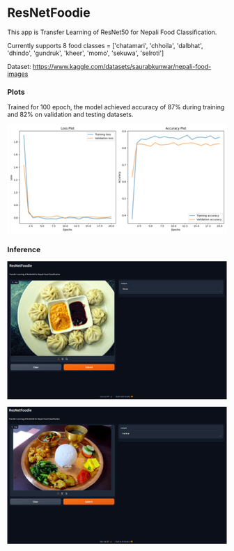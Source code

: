 # ResNetFoodie

This app is Transfer Learning of ResNet50 for Nepali Food Classification. 

Currently supports 8 food classes = ['chatamari', 'chhoila', 'dalbhat', 'dhindo', 'gundruk', 'kheer', 'momo', 'sekuwa', 'selroti']

Dataset: https://www.kaggle.com/datasets/saurabkunwar/nepali-food-images

### Plots

Trained for 100 epoch, the model achieved accuracy of 87% during training and 82% on validation and testing datasets.

![Loss and Accuracy plot](results/ResNet.png)

### Inference

![Result 1](images/result1.png)

![Result 2](images/result2.png)
